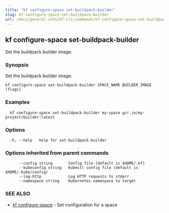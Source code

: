 ```yaml
---
title: "kf configure-space set-buildpack-builder"
slug: kf-configure-space-set-buildpack-builder
url: /docs/general-info/kf-cli/commands/kf-configure-space-set-buildpack-builder/
---
```

## kf configure-space set-buildpack-builder

Set the buildpack builder image.

### Synopsis

Set the buildpack builder image.

```
kf configure-space set-buildpack-builder SPACE_NAME BUILDER_IMAGE [flags]
```

### Examples

```
  kf configure-space set-buildpack-builder my-space gcr.io/my-project/builder:latest
```

### Options

```
  -h, --help   help for set-buildpack-builder
```

### Options inherited from parent commands

```
      --config string       Config file (default is $HOME/.kf)
      --kubeconfig string   Kubectl config file (default is $HOME/.kube/config)
      --log-http            Log HTTP requests to stderr
      --namespace string    Kubernetes namespace to target
```

### SEE ALSO

* [kf configure-space](/docs/general-info/kf-cli/commands/kf-configure-space/)	 - Set configuration for a space

